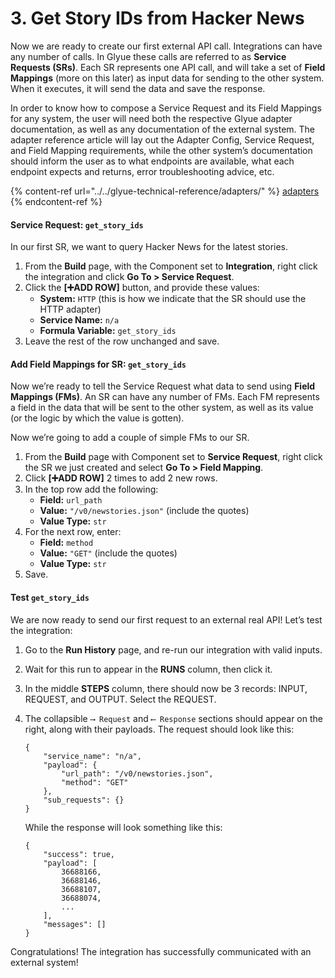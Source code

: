 # 3. Get Story IDs from Hacker News

Now we are ready to create our first external API call. Integrations can have any number of calls. In Glyue these calls are referred to as **Service Requests (SRs)**. Each SR represents one API call, and will take a set of **Field Mappings** (more on this later) as input data for sending to the other system. When it executes, it will send the data and save the response.

In order to know how to compose a Service Request and its Field Mappings for any system, the user will need both the respective Glyue adapter documentation, as well as any documentation of the external system. The adapter reference article will lay out the Adapter Config, Service Request, and Field Mapping requirements, while the other system’s documentation should inform the user as to what endpoints are available, what each endpoint expects and returns, error troubleshooting advice, etc.

{% content-ref url="../../glyue-technical-reference/adapters/" %}
[adapters](../../glyue-technical-reference/adapters/)
{% endcontent-ref %}

#### Service Request: `get_story_ids` <a href="#step4-getstoryidsfromhackernews-servicerequest-get_story_ids" id="step4-getstoryidsfromhackernews-servicerequest-get_story_ids"></a>

In our first SR, we want to query Hacker News for the latest stories.

1. From the **Build** page, with the Component set to **Integration**, right click the integration and click **Go To > Service Request**.
2. Click the **\[➕ADD ROW]** button, and provide these values:
   * **System:** `HTTP` (this is how we indicate that the SR should use the HTTP adapter)
   * **Service Name:** `n/a`
   * **Formula Variable:** `get_story_ids`
3. Leave the rest of the row unchanged and save.

#### Add Field Mappings for SR: `get_story_ids` <a href="#step4-getstoryidsfromhackernews-addfieldmappingsforsr-get_story_ids" id="step4-getstoryidsfromhackernews-addfieldmappingsforsr-get_story_ids"></a>

Now we’re ready to tell the Service Request what data to send using **Field Mappings (FMs)**. An SR can have any number of FMs. Each FM represents a field in the data that will be sent to the other system, as well as its value (or the logic by which the value is gotten).

Now we’re going to add a couple of simple FMs to our SR.

1. From the **Build** page with Component set to **Service Request**, right click the SR we just created and select **Go To > Field Mapping**.
2. Click **\[➕ADD ROW]** 2 times to add 2 new rows.
3. In the top row add the following:
   * **Field:** `url_path`
   * **Value:** `"/v0/newstories.json"` (include the quotes)
   * **Value Type:** `str`
4. For the next row, enter:
   * **Field:** `method`
   * **Value:** `"GET"` (include the quotes)
   * **Value Type:** `str`
5. Save.

#### Test `get_story_ids` <a href="#step4-getstoryidsfromhackernews-testget_story_ids" id="step4-getstoryidsfromhackernews-testget_story_ids"></a>

We are now ready to send our first request to an external real API! Let’s test the integration:

1. Go to the **Run History** page, and re-run our integration with valid inputs.
2. Wait for this run to appear in the **RUNS** column, then click it.
3. In the middle **STEPS** column, there should now be 3 records: INPUT, REQUEST, and OUTPUT. Select the REQUEST.
4.  The collapsible `⟶ Request` and `⟵ Response` sections should appear on the right, along with their payloads. The request should look like this:

    ```
    {
        "service_name": "n/a",
        "payload": {
            "url_path": "/v0/newstories.json",
            "method": "GET"
        },
        "sub_requests": {}
    }
    ```

    While the response will look something like this:

    ```
    {
        "success": true,
        "payload": [
            36688166,
            36688146,
            36688107,
            36688074,
            ...
        ],
        "messages": []
    }
    ```

Congratulations! The integration has successfully communicated with an external system!
